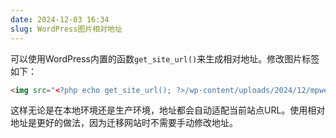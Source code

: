 ```yaml
---
date: 2024-12-03 16:34
slug: WordPress图片相对地址
---
```


可以使用WordPress内置的函数`get_site_url()`来生成相对地址。修改图片标签如下：

<!-- truncate -->



```html
<img src="<?php echo get_site_url(); ?>/wp-content/uploads/2024/12/mpwechat.jpg" alt="微信公众号二维码">
```

这样无论是在本地环境还是生产环境，地址都会自动适配当前站点URL。使用相对地址是更好的做法，因为迁移网站时不需要手动修改地址。
